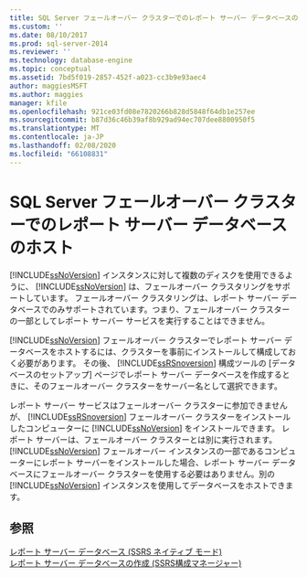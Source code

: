 ```yaml
---
title: SQL Server フェールオーバー クラスターでのレポート サーバー データベースのホスト | Microsoft Docs
ms.custom: ''
ms.date: 08/10/2017
ms.prod: sql-server-2014
ms.reviewer: ''
ms.technology: database-engine
ms.topic: conceptual
ms.assetid: 7bd5f019-2857-452f-a023-cc3b9e93aec4
author: maggiesMSFT
ms.author: maggies
manager: kfile
ms.openlocfilehash: 921ce03fd08e7820266b828d5848f64db1e257ee
ms.sourcegitcommit: b87d36c46b39af8b929ad94ec707dee8800950f5
ms.translationtype: MT
ms.contentlocale: ja-JP
ms.lasthandoff: 02/08/2020
ms.locfileid: "66108831"
---
```

# <a name="host-a-report-server-database-in-a-sql-server-failover-cluster"></a>SQL Server フェールオーバー クラスターでのレポート サーバー データベースのホスト
  [!INCLUDE[ssNoVersion](../../includes/ssnoversion-md.md)] インスタンスに対して複数のディスクを使用できるように、 [!INCLUDE[ssNoVersion](../../includes/ssnoversion-md.md)] は、フェールオーバー クラスタリングをサポートしています。 フェールオーバー クラスタリングは、レポート サーバー データベースでのみサポートされています。つまり、フェールオーバー クラスターの一部としてレポート サーバー サービスを実行することはできません。  
  
 [!INCLUDE[ssNoVersion](../../includes/ssnoversion-md.md)] フェールオーバー クラスターでレポート サーバー データベースをホストするには、クラスターを事前にインストールして構成しておく必要があります。 その後、 [!INCLUDE[ssRSnoversion](../../includes/ssrsnoversion-md.md)] 構成ツールの [データベースのセットアップ] ページでレポート サーバー データベースを作成するときに、そのフェールオーバー クラスターをサーバー名として選択できます。  
  
 レポート サーバー サービスはフェールオーバー クラスターに参加できませんが、 [!INCLUDE[ssRSnoversion](../../includes/ssrsnoversion-md.md)] フェールオーバー クラスターをインストールしたコンピューターに [!INCLUDE[ssNoVersion](../../includes/ssnoversion-md.md)] をインストールできます。 レポート サーバーは、フェールオーバー クラスターとは別に実行されます。 [!INCLUDE[ssNoVersion](../../includes/ssnoversion-md.md)] フェールオーバー インスタンスの一部であるコンピューターにレポート サーバーをインストールした場合、レポート サーバー データベースにフェールオーバー クラスターを使用する必要はありません。別の [!INCLUDE[ssNoVersion](../../includes/ssnoversion-md.md)] インスタンスを使用してデータベースをホストできます。  
  
## <a name="see-also"></a>参照  
 [レポート サーバー データベース &#40;SSRS ネイティブ モード&#41;](../report-server/report-server-database-ssrs-native-mode.md)   
 [レポート サーバー データベースの作成 &#40;SSRS構成マネージャー&#41;](../../sql-server/install/create-a-report-server-database-ssrs-configuration-manager.md)  
  
  
